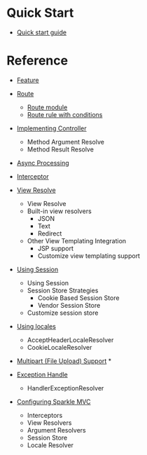 # Quick Start

* [Quick start guide](quickstart.md)

# Reference

* [Feature](feature.md)
  
* [Route](route.md)
   * [Route module](route_module.md)
   * [Route rule with conditions](route_condition.md)

* [Implementing Controller](controller.md)
  * Method Argument Resolve
  * Method Result Resolve
  
* [Async Processing](async.md)

* [Interceptor](interceptor.md)

* [View Resolve](view.md)
  * View Resolve
  * Built-in view resolvers
    * JSON
    * Text
    * Redirect
  * Other View Templating Integration
    * JSP support
    * Customize view templating support 

* [Using Session](session.md)
  * Using Session
  * Session Store Strategies
    * Cookie Based Session Store
    * Vendor Session Store
  * Customize session store

* [Using locales](locales.md)
  * AcceptHeaderLocaleResolver
  * CookieLocaleResolver

* [Multipart (File Upload) Support](multipart.md)
  * 

* [Exception Handle](exception_handler.md)
  * HandlerExceptionResolver

* [Configuring Sparkle MVC](mvc_config.md)
  * Interceptors
  * View Resolvers
  * Argument Resolvers
  * Session Store
  * Locale Resolver